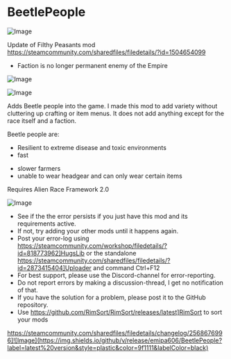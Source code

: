 # BeetlePeople

![Image](https://i.imgur.com/buuPQel.png)

Update of Filthy Peasants mod
https://steamcommunity.com/sharedfiles/filedetails/?id=1504654099

- Faction is no longer permanent enemy of the Empire

![Image](https://i.imgur.com/pufA0kM.png)

	
![Image](https://i.imgur.com/Z4GOv8H.png)

Adds Beetle people into the game. I made this mod to add variety without cluttering up crafting or item menus. It does not add anything except for the race itself and a faction.

Beetle people are:
+ Resilient to extreme disease and toxic environments
+ fast
- slower farmers
- unable to wear headgear and can only wear certain items

Requires Alien Race Framework 2.0

![Image](https://i.imgur.com/PwoNOj4.png)



-  See if the the error persists if you just have this mod and its requirements active.
-  If not, try adding your other mods until it happens again.
-  Post your error-log using https://steamcommunity.com/workshop/filedetails/?id=818773962]HugsLib or the standalone https://steamcommunity.com/sharedfiles/filedetails/?id=2873415404]Uploader and command Ctrl+F12
-  For best support, please use the Discord-channel for error-reporting.
-  Do not report errors by making a discussion-thread, I get no notification of that.
-  If you have the solution for a problem, please post it to the GitHub repository.
-  Use https://github.com/RimSort/RimSort/releases/latest]RimSort to sort your mods



https://steamcommunity.com/sharedfiles/filedetails/changelog/2568676996]![Image](https://img.shields.io/github/v/release/emipa606/BeetlePeople?label=latest%20version&style=plastic&color=9f1111&labelColor=black)

